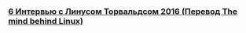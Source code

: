 ### [6 Интервью с Линусом Торвальдсом 2016 (Перевод The mind behind Linux)](https://www.youtube.com/watch?v=mwKecF0osZs)

